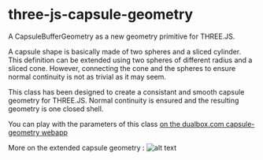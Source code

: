 # three-js-capsule-geometry

A CapsuleBufferGeometry as a new geometry primitive for THREE.JS.

A capsule shape is basically made of two spheres and a sliced cylinder. This definition can be extended using two spheres of different radius and a sliced cone.
However, connecting the cone and the spheres to ensure normal continuity is not as trivial as it may seem.

This class has been designed to create a consistant and smooth capsule geometry for THREE.JS. Normal continuity is ensured and the resulting geometry is one closed shell.

You can play with the parameters of this class [on the dualbox.com capsule-geometry webapp](https://dualbox.com/apps/capsule-geometry/production)

More on the extended capsule geometry :
![alt text](https://github.com/maximeq/three-js-capsule-geometry/blob/master/What_Is_A_Capsule.jpg "Extended Capsule Geometry definition")


